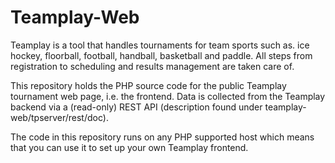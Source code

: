 # Teamplay-Web
Teamplay is a tool that handles tournaments for team sports such as. ice hockey, floorball, football, handball, basketball and paddle. All steps from registration to scheduling and results management are taken care of.

This repository holds the PHP source code for the public Teamplay tournament web page, i.e. the frontend. Data is collected from the Teamplay backend via a (read-only) REST API (description found under teamplay-web/tpserver/rest/doc).

The code in this repository runs on any PHP supported host which means that you can use it to set up your own Teamplay frontend.

